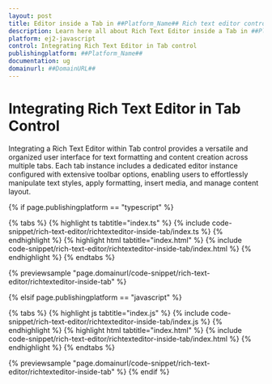 ```yaml
---
layout: post
title: Editor inside a Tab in ##Platform_Name## Rich text editor control | Syncfusion
description: Learn here all about Rich Text Editor inside a Tab in ##Platform_Name## Rich text editor control of Syncfusion Essential JS 2 and more.
platform: ej2-javascript
control: Integrating Rich Text Editor in Tab control 
publishingplatform: ##Platform_Name##
documentation: ug
domainurl: ##DomainURL##
---
```


# Integrating Rich Text Editor in Tab Control

Integrating a Rich Text Editor within Tab control provides a versatile and organized user interface for text formatting and content creation across multiple tabs.  Each tab instance includes a dedicated editor instance configured with extensive toolbar options, enabling users to effortlessly manipulate text styles, apply formatting, insert media, and manage content layout.

{% if page.publishingplatform == "typescript" %}

{% tabs %}
{% highlight ts tabtitle="index.ts" %}
{% include code-snippet/rich-text-editor/richtexteditor-inside-tab/index.ts %}
{% endhighlight %}
{% highlight html tabtitle="index.html" %}
{% include code-snippet/rich-text-editor/richtexteditor-inside-tab/index.html %}
{% endhighlight %}
{% endtabs %}
        
{% previewsample "page.domainurl/code-snippet/rich-text-editor/richtexteditor-inside-tab" %}

{% elsif page.publishingplatform == "javascript" %}

{% tabs %}
{% highlight js tabtitle="index.js" %}
{% include code-snippet/rich-text-editor/richtexteditor-inside-tab/index.js %}
{% endhighlight %}
{% highlight html tabtitle="index.html" %}
{% include code-snippet/rich-text-editor/richtexteditor-inside-tab/index.html %}
{% endhighlight %}
{% endtabs %}

{% previewsample "page.domainurl/code-snippet/rich-text-editor/richtexteditor-inside-tab" %}
{% endif %}